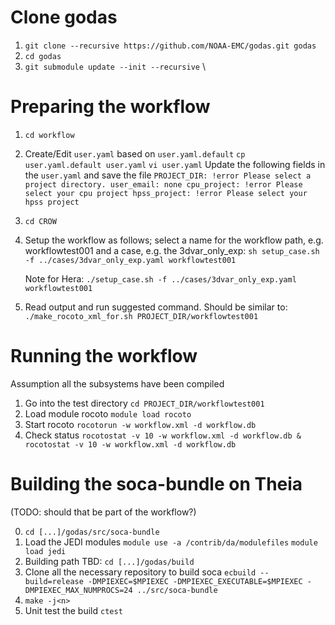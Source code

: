 # Clone godas
1. `git clone --recursive https://github.com/NOAA-EMC/godas.git godas`
2. `cd godas`
3. `git submodule update --init --recursive` \

# Preparing the workflow
1. `cd workflow` 
2. Create/Edit `user.yaml` based on `user.yaml.default`
   `cp user.yaml.default user.yaml`
   `vi user.yaml`
Update the following fields in the `user.yaml` and save the file
   `PROJECT_DIR: !error Please select a project directory.
   user_email: none
   cpu_project: !error Please select your cpu project
   hpss_project: !error Please select your hpss project`
3. `cd CROW`
4. Setup the workflow as follows; select a name for the workflow path, e.g. workflowtest001
   and a case, e.g. the 3dvar_only_exp:
   `sh setup_case.sh -f ../cases/3dvar_only_exp.yaml workflowtest001`
   
   Note for Hera: 
   `./setup_case.sh -f ../cases/3dvar_only_exp.yaml workflowtest001`
   
5. Read output and run suggested command. Should be similar to:
   `./make_rocoto_xml_for.sh PROJECT_DIR/workflowtest001` 
 
# Running the workflow
Assumption all the subsystems have been compiled

1. Go into the test directory
   `cd PROJECT_DIR/workflowtest001`
2. Load module rocoto
   `module load rocoto`
3. Start rocoto
   `rocotorun -w workflow.xml -d workflow.db`
4. Check status
   `rocotostat -v 10 -w workflow.xml -d workflow.db & rocotostat -v 10 -w workflow.xml -d workflow.db`

# Building the soca-bundle on Theia 
(TODO: should that be part of the workflow?)

0. `cd [...]/godas/src/soca-bundle`
1. Load the JEDI modules 
   `module use -a /contrib/da/modulefiles` 
   `module load jedi`
2. Building path TBD: `cd [...]/godas/build`
3. Clone all the necessary repository to build soca 
   `ecbuild --build=release -DMPIEXEC=$MPIEXEC -DMPIEXEC_EXECUTABLE=$MPIEXEC -DMPIEXEC_MAX_NUMPROCS=24 ../src/soca-bundle`
4. `make -j<n>`
5. Unit test the build 
   `ctest`
